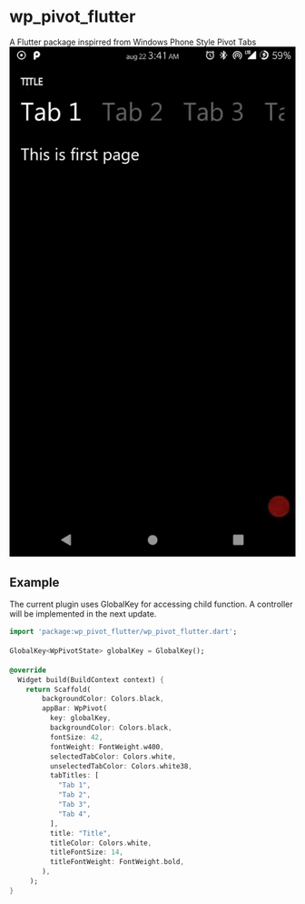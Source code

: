 # wp_pivot_flutter

A Flutter package inspirred from Windows Phone Style Pivot Tabs
![Pivots in action](https://github.com/Chinmay-KB/wp_pivot_flutter/blob/master/showcase/ezgif-4-446097008731.gif)


## Example

The current plugin uses GlobalKey for accessing child function. A controller will be implemented in the next update.

```dart
import 'package:wp_pivot_flutter/wp_pivot_flutter.dart';

GlobalKey<WpPivotState> globalKey = GlobalKey();

@override
  Widget build(BuildContext context) {
    return Scaffold(
        backgroundColor: Colors.black,
        appBar: WpPivot(
          key: globalKey,
          backgroundColor: Colors.black,
          fontSize: 42,
          fontWeight: FontWeight.w400,
          selectedTabColor: Colors.white,
          unselectedTabColor: Colors.white38,
          tabTitles: [
            "Tab 1",
            "Tab 2",
            "Tab 3",
            "Tab 4",
          ],
          title: "Title",
          titleColor: Colors.white,
          titleFontSize: 14,
          titleFontWeight: FontWeight.bold,
        ),
     );
}
   
```

